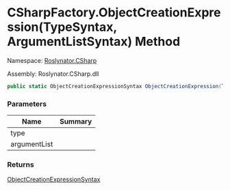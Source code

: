 # CSharpFactory\.ObjectCreationExpression\(TypeSyntax, ArgumentListSyntax\) Method

Namespace: [Roslynator.CSharp](../../README.md)

Assembly: Roslynator\.CSharp\.dll

```csharp
public static ObjectCreationExpressionSyntax ObjectCreationExpression(TypeSyntax type, ArgumentListSyntax argumentList)
```

### Parameters

| Name | Summary |
| ---- | ------- |
| type | |
| argumentList | |

### Returns

[ObjectCreationExpressionSyntax](https://docs.microsoft.com/en-us/dotnet/api/microsoft.codeanalysis.csharp.syntax.objectcreationexpressionsyntax)

